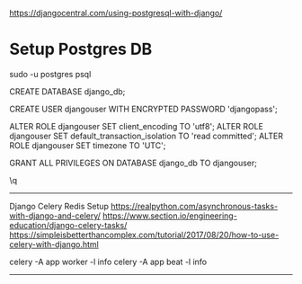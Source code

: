 https://djangocentral.com/using-postgresql-with-django/

# Setup Postgres DB

sudo -u postgres psql

CREATE DATABASE django_db;

CREATE USER djangouser WITH ENCRYPTED PASSWORD 'djangopass';

ALTER ROLE djangouser SET client_encoding TO 'utf8';
ALTER ROLE djangouser SET default_transaction_isolation TO 'read committed';
ALTER ROLE djangouser SET timezone TO 'UTC';

GRANT ALL PRIVILEGES ON DATABASE django_db TO djangouser;

\q

-------------------------------

Django Celery Redis Setup 
https://realpython.com/asynchronous-tasks-with-django-and-celery/
https://www.section.io/engineering-education/django-celery-tasks/
https://simpleisbetterthancomplex.com/tutorial/2017/08/20/how-to-use-celery-with-django.html

celery -A app worker -l info
celery -A app beat -l info

-------------------------------